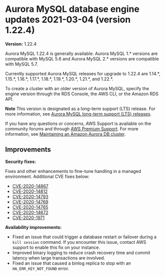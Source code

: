 # Aurora MySQL database engine updates 2021\-03\-04 \(version 1\.22\.4\)<a name="AuroraMySQL.Updates.1224"></a><a name="1224"></a><a name="1.22.4"></a>

**Version:** 1\.22\.4

Aurora MySQL 1\.22\.4 is generally available\. Aurora MySQL 1\.\* versions are compatible with MySQL 5\.6 and Aurora MySQL 2\.\* versions are compatible with MySQL 5\.7\.

 Currently supported Aurora MySQL releases for upgrade to 1\.22\.4 are 1\.14\.\*, 1\.15\.\*, 1\.16\.\*, 1\.17\.\*, 1\.18\.\*, 1\.19\.\*, 1\.20\.\*, 1\.21\.\*, and 1\.22\.\*\. 

 To create a cluster with an older version of Aurora MySQL, specify the engine version through the RDS Console, the AWS CLI, or the Amazon RDS API\. 

**Note**  <a name="lts_notice_1224"></a>
 This version is designated as a long\-term support \(LTS\) release\. For more information, see [Aurora MySQL long\-term support \(LTS\) releases](AuroraMySQL.Updates.Versions.md#AuroraMySQL.Updates.LTS)\. 

 If you have any questions or concerns, AWS Support is available on the community forums and through [AWS Premium Support](http://aws.amazon.com/support)\. For more information, see [Maintaining an Amazon Aurora DB cluster](USER_UpgradeDBInstance.Maintenance.md)\. 

## Improvements<a name="AuroraMySQL.Updates.1224.Improvements"></a>

 **Security fixes:** 

 Fixes and other enhancements to fine\-tune handling in a managed environment\. Additional CVE fixes below: 
+ [CVE\-2020\-14867](https://cve.mitre.org/cgi-bin/cvename.cgi?name=CVE-2020-14867)
+ [CVE\-2020\-14812](https://cve.mitre.org/cgi-bin/cvename.cgi?name=CVE-2020-14812)
+ [CVE\-2020\-14793](https://cve.mitre.org/cgi-bin/cvename.cgi?name=CVE-2020-14793)
+ [CVE\-2020\-14769](https://cve.mitre.org/cgi-bin/cvename.cgi?name=CVE-2020-14769)
+ [CVE\-2020\-14765](https://cve.mitre.org/cgi-bin/cvename.cgi?name=CVE-2020-14765)
+ [CVE\-2020\-14672](https://cve.mitre.org/cgi-bin/cvename.cgi?name=CVE-2020-14672)
+ [CVE\-2020\-1971](https://cve.mitre.org/cgi-bin/cvename.cgi?name=CVE-2020-1971)

 **Availability improvements:** 
+  Fixed an issue that could trigger a database restart or failover during a `kill session` command\. If you encounter this issue, contact AWS support to enable this fix on your instance\. 
+  Improved binary logging to reduce crash recovery time and commit latency when large transactions are involved\. 
+  Fixed an issue that caused a binlog replica to stop with an `HA_ERR_KEY_NOT_FOUND` error\. 